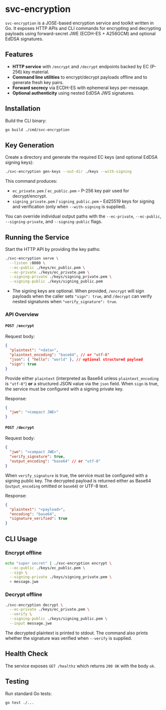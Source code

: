# svc-encryption

`svc-encryption` is a JOSE-based encryption service and toolkit written in Go. It exposes HTTP APIs and CLI commands for encrypting and decrypting payloads using forward-secret JWE (ECDH-ES + A256GCM) and optional EdDSA signatures.

## Features

- **HTTP service** with `/encrypt` and `/decrypt` endpoints backed by EC (P-256) key material.
- **Command line utilities** to encrypt/decrypt payloads offline and to generate fresh key pairs.
- **Forward secrecy** via ECDH-ES with ephemeral keys per-message.
- **Optional authenticity** using nested EdDSA JWS signatures.

## Installation

Build the CLI binary:

```bash
go build ./cmd/svc-encryption
```

## Key Generation

Create a directory and generate the required EC keys (and optional EdDSA signing keys):

```bash
./svc-encryption gen-keys --out-dir ./keys --with-signing
```

This command produces:

- `ec_private.pem` / `ec_public.pem` – P-256 key pair used for decrypt/encrypt.
- `signing_private.pem` / `signing_public.pem` – Ed25519 keys for signing and verification (only when `--with-signing` is supplied).

You can override individual output paths with the `--ec-private`, `--ec-public`, `--signing-private`, and `--signing-public` flags.

## Running the Service

Start the HTTP API by providing the key paths:

```bash
./svc-encryption serve \
  --listen :8080 \
  --ec-public ./keys/ec_public.pem \
  --ec-private ./keys/ec_private.pem \
  --signing-private ./keys/signing_private.pem \
  --signing-public ./keys/signing_public.pem
```

- The signing keys are optional. When provided, `/encrypt` will sign payloads when the caller sets `"sign": true`, and `/decrypt` can verify nested signatures when `"verify_signature": true`.

### API Overview

#### `POST /encrypt`

Request body:

```json
{
  "plaintext": "<data>",
  "plaintext_encoding": "base64", // or "utf-8"
  "json": { "hello": "world" }, // optional structured payload
  "sign": true
}
```

Provide either `plaintext` (interpreted as Base64 unless `plaintext_encoding` is `"utf-8"`) **or** a structured JSON value via the `json` field. When `sign` is true, the service must be configured with a signing private key.

Response:

```json
{
  "jwe": "<compact JWE>"
}
```

#### `POST /decrypt`

Request body:

```json
{
  "jwe": "<compact JWE>",
  "verify_signature": true,
  "output_encoding": "base64" // or "utf-8"
}
```

When `verify_signature` is true, the service must be configured with a signing public key. The decrypted payload is returned either as Base64 (`output_encoding` omitted or `base64`) or UTF-8 text.

Response:

```json
{
  "plaintext": "<payload>",
  "encoding": "base64",
  "signature_verified": true
}
```

## CLI Usage

### Encrypt offline

```bash
echo "super secret" | ./svc-encryption encrypt \
  --ec-public ./keys/ec_public.pem \
  --sign \
  --signing-private ./keys/signing_private.pem \
  > message.jwe
```

### Decrypt offline

```bash
./svc-encryption decrypt \
  --ec-private ./keys/ec_private.pem \
  --verify \
  --signing-public ./keys/signing_public.pem \
  --input message.jwe
```

The decrypted plaintext is printed to stdout. The command also prints whether the signature was verified when `--verify` is supplied.

## Health Check

The service exposes `GET /healthz` which returns `200 OK` with the body `ok`.

## Testing

Run standard Go tests:

```bash
go test ./...
```
